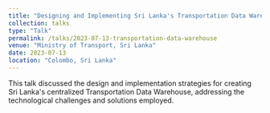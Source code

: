 ```yaml
---
title: "Designing and Implementing Sri Lanka's Transportation Data Warehouse"
collection: talks
type: "Talk"
permalink: /talks/2023-07-13-transportation-data-warehouse
venue: "Ministry of Transport, Sri Lanka"
date: 2023-07-13
location: "Colombo, Sri Lanka"
---
```


This talk discussed the design and implementation strategies for creating Sri Lanka's centralized Transportation Data Warehouse, addressing the technological challenges and solutions employed.
